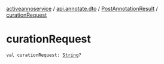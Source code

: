 [activeannoservice](../../index.md) / [api.annotate.dto](../index.md) / [PostAnnotationResult](index.md) / [curationRequest](./curation-request.md)

# curationRequest

`val curationRequest: `[`String`](https://kotlinlang.org/api/latest/jvm/stdlib/kotlin/-string/index.html)`?`